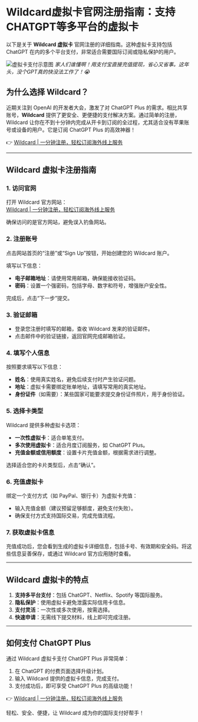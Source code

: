 # Wildcard虚拟卡官网注册指南：支持CHATGPT等多平台的虚拟卡

以下是关于 **Wildcard 虚拟卡** 官网注册的详细指南。这种虚拟卡支持包括 ChatGPT 在内的多个平台支付，非常适合需要国际订阅或隐私保护的用户。

![虚拟卡支付示意图](https://www.zhaoping.com/wp-content/uploads/2024/12/pexels-photo-6956772.jpeg)
*家人们谁懂啊！用支付宝直接充值提现，省心又省事。这年头，没个GPT真的快没法工作了！😭*

## 为什么选择 Wildcard？

近期关注到 OpenAI 的开发者大会，激发了对 ChatGPT Plus 的需求。相比共享账号，**Wildcard** 提供了更安全、更便捷的支付解决方案。通过简单的注册，Wildcard 让你在不到十分钟内完成从开卡到订阅的全过程，尤其适合没有苹果账号或设备的用户。它是订阅 ChatGPT Plus 的高效神器！

👉 [Wildcard | 一分钟注册，轻松订阅海外线上服务](https://bit.ly/bewildcard)

---

## Wildcard 虚拟卡注册指南

### 1. 访问官网

打开 Wildcard 官方网站：  
[Wildcard | 一分钟注册，轻松订阅海外线上服务](https://bit.ly/bewildcard)

确保访问的是官方网站，避免误入钓鱼网站。

### 2. 注册账号

点击网站首页的“注册”或“Sign Up”按钮，开始创建您的 Wildcard 账户。

填写以下信息：

- **电子邮箱地址**：请使用常用邮箱，确保能接收验证码。
- **密码**：设置一个强密码，包括字母、数字和符号，增强账户安全性。

完成后，点击“下一步”提交。

### 3. 验证邮箱

- 登录您注册时填写的邮箱，查收 Wildcard 发来的验证邮件。
- 点击邮件中的验证链接，返回官网完成邮箱验证。

### 4. 填写个人信息

按照要求填写以下信息：

- **姓名**：使用真实姓名，避免后续支付时产生验证问题。
- **地址**：虚拟卡需要绑定账单地址，请填写常用的真实地址。
- **身份证件**（如需要）：某些国家可能要求提交身份证件照片，用于身份验证。

### 5. 选择卡类型

Wildcard 提供多种虚拟卡选项：

- **一次性虚拟卡**：适合单笔支付。
- **多次使用虚拟卡**：适合月度订阅服务，如 ChatGPT Plus。
- **充值金额或信用额度**：设置卡片充值金额，根据需求进行调整。

选择适合您的卡片类型后，点击“确认”。

### 6. 充值虚拟卡

绑定一个支付方式（如 PayPal、银行卡）为虚拟卡充值：

- 输入充值金额（建议预留足够额度，避免支付失败）。
- 确保支付方式支持国际交易，完成充值流程。

### 7. 获取虚拟卡信息

充值成功后，您会看到生成的虚拟卡详细信息，包括卡号、有效期和安全码。将这些信息妥善保存，或通过 Wildcard 官方应用随时查看。

---

## Wildcard 虚拟卡的特点

1. **支持多平台支付**：包括 ChatGPT、Netflix、Spotify 等国际服务。
2. **隐私保护**：使用虚拟卡避免泄露实际信用卡信息。
3. **支付灵活**：一次性或多次使用，按需选择。
4. **快速申请**：无需线下提交材料，线上即可完成注册。

---

## 如何支付 ChatGPT Plus

通过 Wildcard 虚拟卡支付 ChatGPT Plus 非常简单：

1. 在 ChatGPT 的付费页面选择升级计划。
2. 输入 Wildcard 提供的虚拟卡信息，完成支付。
3. 支付成功后，即可享受 ChatGPT Plus 的高级功能！

👉 [Wildcard | 一分钟注册，轻松订阅海外线上服务](https://bit.ly/bewildcard)

轻松、安全、便捷，让 Wildcard 成为你的国际支付好帮手！
